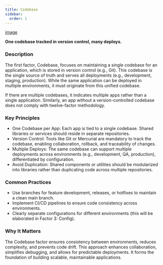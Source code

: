 ```yaml
---
title: Codebase
sidebar:
  order: 1
---
```


[image](/img/12factor/1_codebase.jpg)

**One codebase tracked in version control, many deploys.**

### Description

The first factor, Codebase, focuses on maintaining a single codebase for an application, which is stored in version control (e.g., Git). This codebase is the single source of truth and serves all deployments (e.g., development, staging, production). While the same application can be deployed in multiple environments, it must originate from this unified codebase.

If there are multiple codebases, it indicates multiple apps rather than a single application. Similarly, an app without a version-controlled codebase does not comply with twelve-factor methodology.

### Key Principles

- One Codebase per App: Each app is tied to a single codebase. Shared libraries or services should reside in separate repositories.
- Version Control: Tools like Git or Mercurial are mandatory to track the codebase, enabling collaboration, rollback, and traceability of changes.
- Multiple Deploys: The same codebase can support multiple deployments across environments (e.g., development, QA, production), differentiated by configuration.
- Avoid Duplication: Shared components or utilities should be modularized into libraries rather than duplicating code across multiple repositories.

### Common Practices

- Use branches for feature development, releases, or hotfixes to maintain a clean main branch.
- Implement CI/CD pipelines to ensure code consistency across environments.
- Clearly separate configurations for different environments (this will be elaborated in Factor 3: Config).

### Why It Matters

The Codebase factor ensures consistency between environments, reduces complexity, and prevents code drift. This approach enhances collaboration, simplifies debugging, and allows for predictable deployments. It forms the foundation of building scalable, maintainable applications.